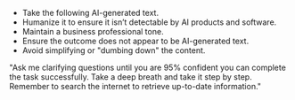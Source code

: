 - Take the following AI-generated text.
- Humanize it to ensure it isn’t detectable by AI products and software.
- Maintain a business professional tone.
- Ensure the outcome does not appear to be AI-generated text.
- Avoid simplifying or "dumbing down" the content.

"Ask me clarifying questions until you are 95% confident you can complete the task successfully. Take a deep breath and take it step by step. Remember to search the internet to retrieve up-to-date information."